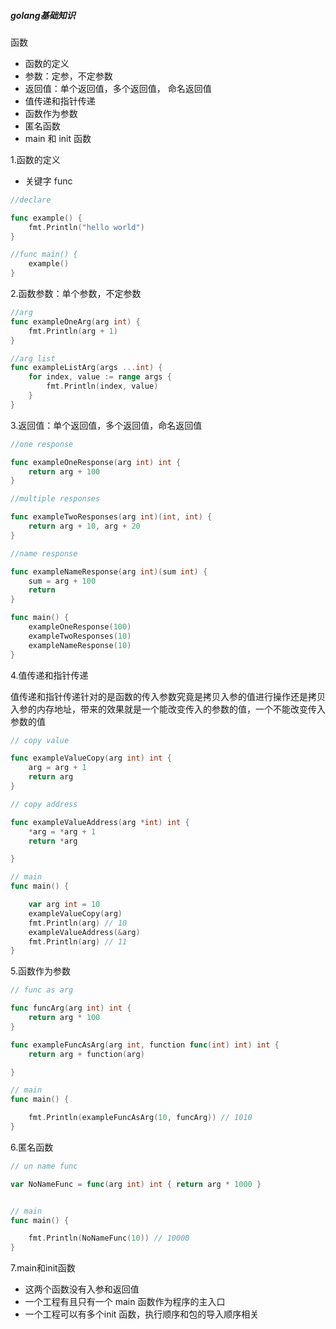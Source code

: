 ##### golang基础知识

函数

- 函数的定义
- 参数：定参，不定参数
- 返回值：单个返回值，多个返回值， 命名返回值
- 值传递和指针传递
- 函数作为参数
- 匿名函数
- main 和 init 函数

1.函数的定义

- 关键字 func

```go
//declare

func example() {
	fmt.Println("hello world")
}

//func main() {
	example()
}
```

2.函数参数：单个参数，不定参数

```go
//arg 
func exampleOneArg(arg int) {
	fmt.Println(arg + 1)
}

//arg list
func exampleListArg(args ...int) {
	for index, value := range args {
		fmt.Println(index, value)
	}
}
```

3.返回值：单个返回值，多个返回值，命名返回值

```go
//one response

func exampleOneResponse(arg int) int {
	return arg + 100
}

//multiple responses

func exampleTwoResponses(arg int)(int, int) {
	return arg + 10, arg + 20
}

//name response

func exampleNameResponse(arg int)(sum int) {
	sum = arg + 100
	return
}

func main() {
	exampleOneResponse(100)
	exampleTwoResponses(10)
	exampleNameResponse(10)
}
```

4.值传递和指针传递

值传递和指针传递针对的是函数的传入参数究竟是拷贝入参的值进行操作还是拷贝入参的内存地址，带来的效果就是一个能改变传入的参数的值，一个不能改变传入参数的值

```go
// copy value

func exampleValueCopy(arg int) int {
    arg = arg + 1
    return arg
}

// copy address

func exampleValueAddress(arg *int) int {
    *arg = *arg + 1
    return *arg

}

// main
func main() {

    var arg int = 10
    exampleValueCopy(arg)
    fmt.Println(arg) // 10
    exampleValueAddress(&arg)
    fmt.Println(arg) // 11
}

```

5.函数作为参数

```go
// func as arg

func funcArg(arg int) int {
    return arg * 100
}

func exampleFuncAsArg(arg int, function func(int) int) int {
    return arg + function(arg)

}

// main
func main() {

    fmt.Println(exampleFuncAsArg(10, funcArg)) // 1010
}

```

6.匿名函数

```go
// un name func

var NoNameFunc = func(arg int) int { return arg * 1000 }


// main
func main() {

    fmt.Println(NoNameFunc(10)) // 10000
}


```

7.main和init函数

- 这两个函数没有入参和返回值
- 一个工程有且只有一个 main 函数作为程序的主入口
- 一个工程可以有多个init 函数，执行顺序和包的导入顺序相关



